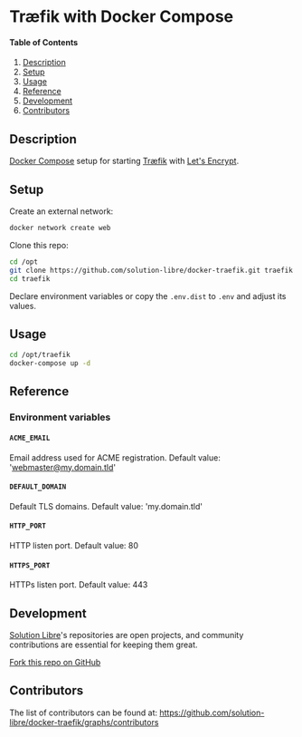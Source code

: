 # Træfik with Docker Compose

#### Table of Contents

1. [Description](#description)
2. [Setup](#setup)
3. [Usage](#usage)
4. [Reference](#reference)
5. [Development](#development)
6. [Contributors](#contributors)

## Description

[Docker Compose](https://docs.docker.com/compose/) setup for starting [Træfik](https://traefik.io/) with [Let's Encrypt](https://letsencrypt.org/).

## Setup

Create an external network:

```sh
docker network create web
```

Clone this repo:

```sh
cd /opt
git clone https://github.com/solution-libre/docker-traefik.git traefik
cd traefik
```

Declare environment variables or copy the `.env.dist` to `.env` and adjust its values.

## Usage

```sh
cd /opt/traefik
docker-compose up -d
```

## Reference

### Environment variables

#### `ACME_EMAIL`

Email address used for ACME registration. Default value: 'webmaster@my.domain.tld'

#### `DEFAULT_DOMAIN`

Default TLS domains.
Default value: 'my.domain.tld'

#### `HTTP_PORT`

HTTP listen port.
Default value: 80

#### `HTTPS_PORT`

HTTPs listen port.
Default value: 443

## Development

[Solution Libre](https://www.solution-libre.fr)'s repositories are open projects, and community contributions are essential for keeping them great.

[Fork this repo on GitHub](https://github.com/solution-libre/docker-traefik/fork)

## Contributors

The list of contributors can be found at: <https://github.com/solution-libre/docker-traefik/graphs/contributors>
